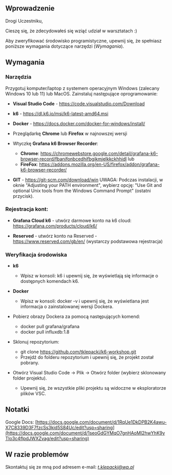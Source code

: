 ## Wprowadzenie

Drogi Uczestniku,

Cieszę się, że zdecydowałeś się wziąć udział w warsztatach :)

Aby zweryfikować środowisko programistyczne, upewnij się, że spełniasz poniższe wymagania dotyczące narzędzi (_Wymagania_).

## Wymagania
### Narzędzia
Przygotuj komputer/laptop z systemem operacyjnym Windows (zalecany Windows 10 lub 11) lub MacOS. Zainstaluj następujące oprogramowanie:

- **Visual Studio Code** - https://code.visualstudio.com/Download

- **k6** - https://dl.k6.io/msi/k6-latest-amd64.msi
  
- **Docker** - https://docs.docker.com/docker-for-windows/install/

- Przeglądarkę **Chrome** lub **Firefox** w najnowszej wersji


- Wtyczkę **Grafana k6 Browser Recorder**:
  - **Chrome**: https://chromewebstore.google.com/detail/grafana-k6-browser-record/fbanjfonbcedhifbgikmjelkkckhhidl
  lub
  - **FireFox**: https://addons.mozilla.org/en-US/firefox/addon/grafana-k6-browser-recorder/

- **GIT** - https://git-scm.com/download/win
UWAGA: Podczas instalacji, w oknie "Adjusting your PATH environment", wybierz opcję: "Use Git and optional Unix tools from the Windows Command Prompt" (ostatni przycisk).

### Rejestracja kont:

- **Grafana Cloud k6** - utwórz darmowe konto na k6 cloud: https://grafana.com/products/cloud/k6/

- **Reserved** - utwórz konto na Reserved - https://www.reserved.com/gb/en/ (wystarczy podstawowa rejestracja)

### Weryfikacja środowiska
- **k6**
	- Wpisz w konsoli: k6 i upewnij się, że wyświetlają się informacje o dostępnych komendach k6.
- **Docker**
	- Wpisz w konsoli: docker -v i upewnij się, że wyświetlana jest informacja o zainstalowanej wersji Dockera.
	
- Pobierz obrazy Dockera za pomocą następujących komend:
	-   docker pull grafana/grafana
	-   docker pull influxdb:1.8
   
 - Sklonuj repozytorium:
   - git clone https://github.com/tklepacki/k6-workshop.git
   - Przejdź do folderu repozytorium i upewnij się, że projekt został pobrany.

- Otwórz Visual Studio Code -> Plik -> Otwórz folder (wybierz sklonowany folder projektu).
  - Upewnij się, że wszystkie pliki projektu są widoczne w eksploratorze plików VSC.

## Notatki
Google Docs: [https://docs.google.com/document/d/1RqUe1DkDPB2K4awu-X7C8339D3F7fzcSs3kid5S84Uc/edit?usp=sharing](https://docs.google.com/document/d/1seoGdGYMqO7gnHAoMI2hwYhK9yTIo3c4flpdJWXZvag/edit?usp=sharing)

## W razie problemów
Skontaktuj się ze mną pod adresem e-mail: *t.klepacki@wp.pl*
